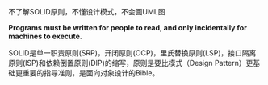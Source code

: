不了解SOLID原则，不懂设计模式，不会画UML图

**Programs must be written for people to read, and only incidentally for machines to execute.**

SOLID是单一职责原则(SRP)，开闭原则(OCP)，里氏替换原则(LSP)，接口隔离原则(ISP)和依赖倒置原则(DIP)的缩写，原则是要比模式（Design Pattern）更基础更重要的指导准则，是面向对象设计的Bible。